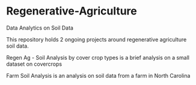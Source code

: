 # Regenerative-Agriculture
Data Analytics on Soil Data

This repository holds 2 ongoing projects around regenerative agriculture soil data. 

Regen Ag - Soil Analysis by cover crop types is a brief analysis on a small dataset on covercrops

Farm Soil Analysis is an analysis on soil data from a farm in North Carolina

